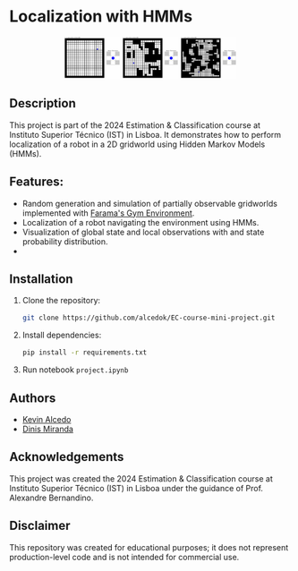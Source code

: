 
# Localization with HMMs

<p align="center">
  <img src="figures/grid-N20_obstacles-0.0_maxsteps-100.gif" width=100">
  <img src="figures/grid-N20_obstacles-0.3_maxsteps-100.gif" width=100">
  <img src="figures/grid-N30_obstacles-0.5_maxsteps-100.gif" width=100">
</p>


## Description

This project is part of the 2024 Estimation & Classification course at Instituto Superior Técnico (IST) in Lisboa. It demonstrates how to perform localization of a robot in a 2D gridworld using Hidden Markov Models (HMMs). 

## Features:
- Random generation and simulation of partially observable gridworlds implemented with [Farama's Gym Environment](https://gymnasium.farama.org/).
- Localization of a robot navigating the environment using HMMs.
- Visualization of global state and local observations with and state probability distribution.
- 

## Installation
1. Clone the repository:

   ```bash
   git clone https://github.com/alcedok/EC-course-mini-project.git
   ```
2. Install dependencies:
    ```bash
    pip install -r requirements.txt
    ```
3. Run notebook `project.ipynb`

## Authors
- [Kevin Alcedo](kevin.alcedo@tecnico.ulisboa.pt) 
- [Dinis Miranda](dinis.miranda@tecnico.ulisboa.pt)

## Acknowledgements 
This project was created the 2024 Estimation & Classification course at Instituto Superior Técnico (IST) in Lisboa under the guidance of Prof. Alexandre Bernandino.

## Disclaimer 
This repository was created for educational purposes; it does not represent production-level code and is not intended for commercial use.